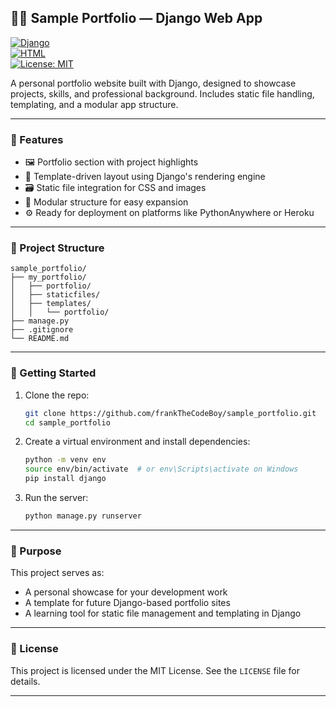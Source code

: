 ## 🧑‍💻 Sample Portfolio — Django Web App

[![Django](https://img.shields.io/badge/Django-4.x-green?logo=django)](https://www.djangoproject.com/)  
[![HTML](https://img.shields.io/badge/HTML-74.8%25-orange?logo=html5)](https://developer.mozilla.org/en-US/docs/Web/HTML)  
[![License: MIT](https://img.shields.io/badge/License-MIT-green.svg)](https://opensource.org/licenses/MIT)

A personal portfolio website built with Django, designed to showcase projects, skills, and professional background. Includes static file handling, templating, and a modular app structure.

---

### 🧩 Features

- 🖼️ Portfolio section with project highlights  
- 📄 Template-driven layout using Django's rendering engine  
- 🗃️ Static file integration for CSS and images  
- 🧱 Modular structure for easy expansion  
- ⚙️ Ready for deployment on platforms like PythonAnywhere or Heroku

---

### 📁 Project Structure

```plaintext
sample_portfolio/
├── my_portfolio/
│   ├── portfolio/
│   ├── staticfiles/
│   ├── templates/
│   │   └── portfolio/
├── manage.py
├── .gitignore
└── README.md
```

---

### 🚀 Getting Started

1. Clone the repo:
   ```bash
   git clone https://github.com/frankTheCodeBoy/sample_portfolio.git
   cd sample_portfolio
   ```

2. Create a virtual environment and install dependencies:
   ```bash
   python -m venv env
   source env/bin/activate  # or env\Scripts\activate on Windows
   pip install django
   ```

3. Run the server:
   ```bash
   python manage.py runserver
   ```

---

### 🎯 Purpose

This project serves as:
- A personal showcase for your development work  
- A template for future Django-based portfolio sites  
- A learning tool for static file management and templating in Django

---

### 📜 License

This project is licensed under the MIT License. See the `LICENSE` file for details.

---

